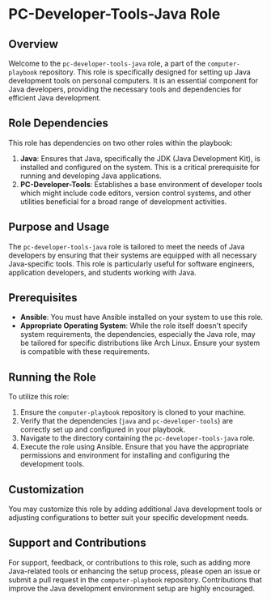 # PC-Developer-Tools-Java Role

## Overview
Welcome to the `pc-developer-tools-java` role, a part of the `computer-playbook` repository. This role is specifically designed for setting up Java development tools on personal computers. It is an essential component for Java developers, providing the necessary tools and dependencies for efficient Java development.

## Role Dependencies
This role has dependencies on two other roles within the playbook:
1. **Java**: Ensures that Java, specifically the JDK (Java Development Kit), is installed and configured on the system. This is a critical prerequisite for running and developing Java applications.
2. **PC-Developer-Tools**: Establishes a base environment of developer tools which might include code editors, version control systems, and other utilities beneficial for a broad range of development activities.

## Purpose and Usage
The `pc-developer-tools-java` role is tailored to meet the needs of Java developers by ensuring that their systems are equipped with all necessary Java-specific tools. This role is particularly useful for software engineers, application developers, and students working with Java.

## Prerequisites
- **Ansible**: You must have Ansible installed on your system to use this role.
- **Appropriate Operating System**: While the role itself doesn't specify system requirements, the dependencies, especially the Java role, may be tailored for specific distributions like Arch Linux. Ensure your system is compatible with these requirements.

## Running the Role
To utilize this role:
1. Ensure the `computer-playbook` repository is cloned to your machine.
2. Verify that the dependencies (`java` and `pc-developer-tools`) are correctly set up and configured in your playbook.
3. Navigate to the directory containing the `pc-developer-tools-java` role.
4. Execute the role using Ansible. Ensure that you have the appropriate permissions and environment for installing and configuring the development tools.

## Customization
You may customize this role by adding additional Java development tools or adjusting configurations to better suit your specific development needs.

## Support and Contributions
For support, feedback, or contributions to this role, such as adding more Java-related tools or enhancing the setup process, please open an issue or submit a pull request in the `computer-playbook` repository. Contributions that improve the Java development environment setup are highly encouraged.